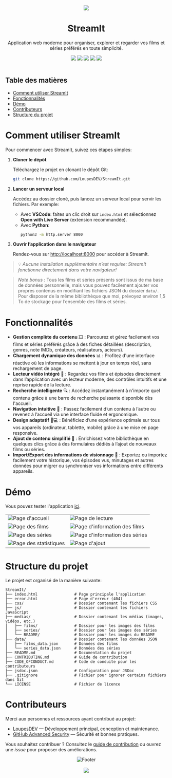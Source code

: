 <div align="center">
    <img src="medias/README/header.png">
</div>

<h1 align="center">StreamIt</h1>

<div align="center">
    <p>Application web moderne pour organiser, explorer et regarder vos films et séries préférés en toute simplicité.</p>
    <img src="https://m3-markdown-badges.vercel.app/stars/9/3/LoupesDEV/StreamIt">
    <img src="https://ziadoua.github.io/m3-Markdown-Badges/badges/HTML/html3.svg">
    <img src="https://ziadoua.github.io/m3-Markdown-Badges/badges/CSS/css3.svg">
    <img src="https://ziadoua.github.io/m3-Markdown-Badges/badges/Javascript/javascript3.svg">
    <img src="https://ziadoua.github.io/m3-Markdown-Badges/badges/JSON/json3.svg">
</div>

<br>

## Table des matières

- [Comment utiliser StreamIt](#comment-utiliser-streamit)
- [Fonctionnalités](#fonctionnalités)
- [Démo](#démo)
- [Contributeurs](#contributeurs)
- [Structure du projet](#structure-du-projet)

# Comment utiliser StreamIt

Pour commencer avec StreamIt, suivez ces étapes simples:

1. **Cloner le dépôt**

   Téléchargez le projet en clonant le dépôt Git:
   ```bash
   git clone https://github.com/LoupesDEV/StreamIt.git
   ```

2. **Lancer un serveur local**

   Accédez au dossier cloné, puis lancez un serveur local pour servir les fichiers. Par exemple:
    - Avec **VSCode**: faites un clic droit sur `index.html` et sélectionnez **Open with Live Server** (extension
      recommandée).
    - Avec **Python**:
      ```bash
      python3 -m http.server 8000
      ```

3. **Ouvrir l’application dans le navigateur**

   Rendez-vous sur [http://localhost:8000](http://localhost:8000) pour accéder à StreamIt.

> 💡 *Aucune installation supplémentaire n’est requise: StreamIt fonctionne directement dans votre navigateur!*

> *Note bonus* : Tous les films et séries présents sont issus de ma base de données personnelle, mais vous pouvez facilement ajouter vos propres contenus en modifiant les fichiers JSON du dossier `data/`.
> Pour disposer de la même bibliothèque que moi, prévoyez environ 1,5 To de stockage pour l’ensemble des films et séries.

# Fonctionnalités

- **Gestion complète du contenu** 🎞️ : Parcourez et gérez facilement vos films et séries préférés grâce à des fiches détaillées (description, genres, note IMDb, créateurs, réalisateurs, acteurs).
- **Chargement dynamique des données** 📊 : Profitez d'une interface réactive où les informations se mettent à jour en temps réel, sans rechargement de page.
- **Lecteur vidéo intégré** 🎥 : Regardez vos films et épisodes directement dans l’application avec un lecteur moderne, des contrôles intuitifs et une reprise rapide de la lecture.
- **Recherche intelligente** 🔍 : Accédez instantanément à n'importe quel contenu grâce à une barre de recherche puissante disponible dès l'accueil.
- **Navigation intuitive** 🧭 : Passez facilement d’un contenu à l’autre ou revenez à l’accueil via une interface fluide et ergonomique.
- **Design adaptatif** 📱💻 : Bénéficiez d’une expérience optimale sur tous vos appareils (ordinateur, tablette, mobile) grâce à une mise en page responsive.
- **Ajout de contenu simplifié** 📝 : Enrichissez votre bibliothèque en quelques clics grâce à des formulaires dédiés à l’ajout de nouveaux films ou séries.
- **Import/Export des informations de visionnage** 🔄 : Exportez ou importez facilement votre historique, vos épisodes vus, minutages et autres données pour migrer ou synchroniser vos informations entre différents appareils.

# Démo

Vous pouvez tester l'application [ici](https://www.matheo-pichotmoise.fr/StreamIt).

<div align="center">
    <table>
        <tr>
            <td><img src="medias/README/accueil.png" alt="Page d'accueil"/></td>
            <td><img src="medias/README/watching.png" alt="Page de lecture"/></td>
        </tr>
        <tr>
            <td><img src="medias/README/films.png" alt="Page des films"/></td>
            <td><img src="medias/README/films_info.png" alt="Page d'information des films"/></td>
        </tr>
        <tr>
            <td><img src="medias/README/series.png" alt="Page des séries"/></td>
            <td><img src="medias/README/series_info.png" alt="Page d'information des séries"/></td>
        <tr>
            <td><img src="medias/README/stats.png" alt="Page des statistiques"/></td>
            <td><img src="medias/README/add.png" alt="Page d'ajout"/></td>
        </tr>
    </table>
</div>

# Structure du projet

Le projet est organisé de la manière suivante:

```
StreamIt/
├── index.html                # Page principale l'application
├── error.html                # Page d'erreur (404)
├── css/                      # Dossier contenant les fichiers CSS
├── js/                       # Dossier contenant les fichiers JavaScript
├── medias/                   # Dossier contenant les médias (images, vidéos, etc.)
│   ├── films/                # Dossier pour les images des films
│   ├── series/               # Dossier pour les images des séries
│   └── README/               # Dossier pour les images du README
├── data/                     # Dossier contenant les données JSON
│   ├── films_data.json       # Données des films
│   └── series_data.json      # Données des séries
├── README.md                 # Documentation du projet
├── CONTRIBUTING.md           # Guide de contribution
├── CODE_OFCONDUCT.md         # Code de conduite pour les contributeurs
├── jsdoc.json                # Configuration pour JSDoc
├── .gitignore                # Fichier pour ignorer certains fichiers dans Git
└── LICENSE                   # Fichier de licence
```

# Contributeurs

Merci aux personnes et ressources ayant contribué au projet:

- [LoupesDEV](https://github.com/LoupesDEV) — Développement principal, conception et maintenance.
- [GitHub Advanced Security](https://docs.github.com/en/get-started/learning-about-github/about-github-advanced-security) —
  Sécurité et bonnes pratiques.

Vous souhaitez contribuer ? Consultez le [guide de contribution](CONTRIBUTING.md) ou ouvrez une *issue* pour proposer
des améliorations.

<p align="center">
    <img alt="Footer" src="https://i.imgur.com/9Ojjug7.png">
    <br><br>
    <img src="https://ziadoua.github.io/m3-Markdown-Badges/badges/LicenceGPLv3/licencegplv33.svg">
</p>
